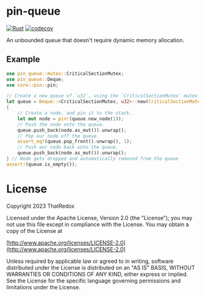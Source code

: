 # pin-queue

[![Rust](https://github.com/ThatRedox/pin-queue/actions/workflows/rust.yml/badge.svg?branch=master)](https://github.com/ThatRedox/pin-queue/actions/workflows/rust.yml)
[![codecov](https://codecov.io/gh/ThatRedox/pin-queue/branch/master/graph/badge.svg?token=KRVE1PZK52)](https://codecov.io/gh/ThatRedox/pin-queue)

An unbounded queue that doesn't require dynamic memory allocation.

## Example
```rust
use pin_queue::mutex::CriticalSectionMutex;
use pin_queue::Deque;
use core::pin::pin;

// Create a new queue of `u32`, using the `CriticalSectionMutex` mutex.
let queue = Deque::<CriticalSectionMutex, u32>::new(CriticalSectionMutex::new());
{
    // Create a node, and pin it to the stack.
    let mut node = pin!(queue.new_node(1));
    // Push the node onto the queue.
    queue.push_back(node.as_mut()).unwrap();
    // Pop our node off the queue.
    assert_eq!(queue.pop_front().unwrap(), 1);
    // Push our node back onto the queue.
    queue.push_back(node.as_mut()).unwrap();
} // Node gets dropped and automatically removed from the queue
assert!(queue.is_empty());
```

# License
Copyright 2023 ThatRedox

Licensed under the Apache License, Version 2.0 (the "License");
you may not use this file except in compliance with the License.
You may obtain a copy of the License at

[http://www.apache.org/licenses/LICENSE-2.0](http://www.apache.org/licenses/LICENSE-2.0)

Unless required by applicable law or agreed to in writing, software
distributed under the License is distributed on an "AS IS" BASIS,
WITHOUT WARRANTIES OR CONDITIONS OF ANY KIND, either express or implied.
See the License for the specific language governing permissions and
limitations under the License.
